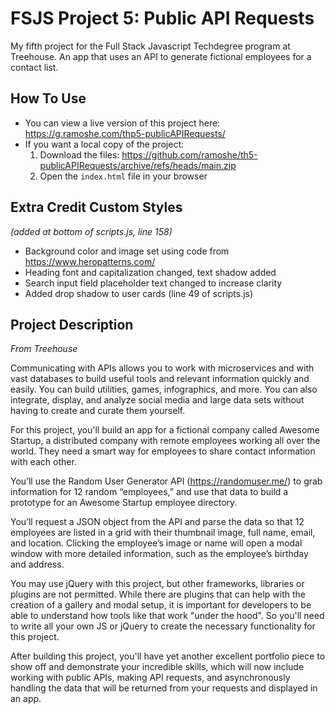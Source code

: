# FSJS Project 5: Public API Requests
 My fifth project for the Full Stack Javascript Techdegree program at Treehouse. An app that uses an API to generate fictional employees for a contact list.

## How To Use
 - You can view a live version of this project here: https://g.ramoshe.com/thp5-publicAPIRequests/
 - If you want a local copy of the project:
    1. Download the files: https://github.com/ramoshe/th5-publicAPIRequests/archive/refs/heads/main.zip
    2. Open the `index.html` file in your browser

## Extra Credit Custom Styles
*(added at bottom of scripts.js, line 158)*
 - Background color and image set using code from https://www.heropatterns.com/
 - Heading font and capitalization changed, text shadow added
 - Search input field placeholder text changed to increase clarity
 - Added drop shadow to user cards (line 49 of scripts.js)

## Project Description
*From Treehouse*

Communicating with APIs allows you to work with microservices and with vast databases to build useful tools and relevant information quickly and easily. You can build utilities, games, infographics, and more. You can also integrate, display, and analyze social media and large data sets without having to create and curate them yourself.

For this project, you'll build an app for a fictional company called Awesome Startup, a distributed company with remote employees working all over the world. They need a smart way for employees to share contact information with each other.

You’ll use the Random User Generator API (https://randomuser.me/) to grab information for 12 random “employees,” and use that data to build a prototype for an Awesome Startup employee directory.

You’ll request a JSON object from the API and parse the data so that 12 employees are listed in a grid with their thumbnail image, full name, email, and location. Clicking the employee’s image or name will open a modal window with more detailed information, such as the employee’s birthday and address.

You may use jQuery with this project, but other frameworks, libraries or plugins are not permitted. While there are plugins that can help with the creation of a gallery and modal setup, it is important for developers to be able to understand how tools like that work "under the hood". So you'll need to write all your own JS or jQuery to create the necessary functionality for this project.

After building this project, you'll have yet another excellent portfolio piece to show off and demonstrate your incredible skills, which will now include working with public APIs, making API requests, and asynchronously handling the data that will be returned from your requests and displayed in an app.
